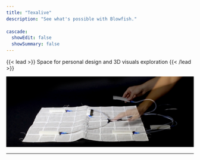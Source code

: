 ```yaml
---
title: "Texalive"
description: "See what's possible with Blowfish."

cascade:
  showEdit: false
  showSummary: false
---
```

{{< lead >}}
Space for personal design and 3D visuals exploration
{{< /lead >}}

![](exampleSite/content/work/Texalive/featured.png)

---